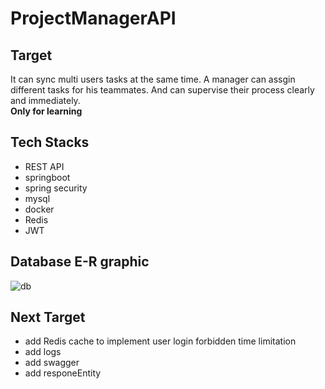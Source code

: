 # ProjectManagerAPI
## Target
It can sync multi users tasks at the same time.
A manager can assgin different tasks for his teammates. And can supervise their process clearly and immediately.<br>
**Only for learning**

## Tech Stacks
- REST API
- springboot
- spring security
- mysql
- docker
- Redis
- JWT

## Database E-R graphic
![db](https://user-images.githubusercontent.com/74342663/166111271-bd809abe-4d7f-4af6-a619-1f1902557e12.png)



## Next Target
- add Redis cache to implement user login forbidden time limitation
- add logs
- add swagger
- add responeEntity
